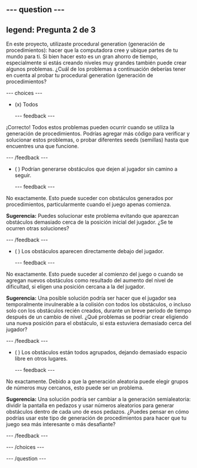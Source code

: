 --- question ---
---
legend: Pregunta 2 de 3
---

En este proyecto, utilizaste procedural generation (generación de procedimientos): hacer que la computadora cree y ubique partes de tu mundo para ti. Si bien hacer esto es un gran ahorro de tiempo, especialmente si estás creando niveles muy grandes también puede crear algunos problemas. ¿Cuál de los problemas a continuación deberías tener en cuenta al probar tu procedural generation (generación de procedimientos?

--- choices ---

- (x) Todos

  --- feedback ---

¡Correcto! Todos estos problemas pueden ocurrir cuando se utiliza la generación de procedimientos. Podrías agregar más código para verificar y solucionar estos problemas, o probar diferentes seeds (semillas) hasta que encuentres una que funcione.

  --- /feedback ---

- ( ) Podrían generarse obstáculos que dejen al jugador sin camino a seguir.

  --- feedback ---

No exactamente. Esto puede suceder con obstáculos generados por procedimientos, particularmente cuando el juego apenas comienza.


**Sugerencia:** Puedes solucionar este problema evitando que aparezcan obstáculos demasiado cerca de la posición inicial del jugador. ¿Se te ocurren otras soluciones?

  --- /feedback ---

- ( ) Los obstáculos aparecen directamente debajo del jugador.

  --- feedback ---

No exactamente. Esto puede suceder al comienzo del juego o cuando se agregan nuevos obstáculos como resultado del aumento del nivel de dificultad, si eligen una posición cercana a la del jugador.


**Sugerencia:** Una posible solución podría ser hacer que el jugador sea temporalmente invulnerable a la colisión con todos los obstáculos, o incluso solo con los obstáculos recién creados, durante un breve período de tiempo después de un cambio de nivel. ¿Qué problemas se podriar crear eligiendo una nueva posición para el obstáculo, si esta estuviera demasiado cerca del jugador?

  --- /feedback ---

- ( ) Los obstáculos están todos agrupados, dejando demasiado espacio libre en otros lugares.

  --- feedback ---

No exactamente. Debido a que la generación aleatoria puede elegir grupos de números muy cercanos, esto puede ser un problema.


**Sugerencia:** Una solución podría ser cambiar a la generación semialeatoria: dividir la pantalla en pedazos y usar números aleatorios para generar obstáculos dentro de cada uno de esos pedazos. ¿Puedes pensar en cómo podrías usar este tipo de generación de procedimientos para hacer que tu juego sea más interesante o más desafiante?

  --- /feedback ---

--- /choices ---

--- /question ---
